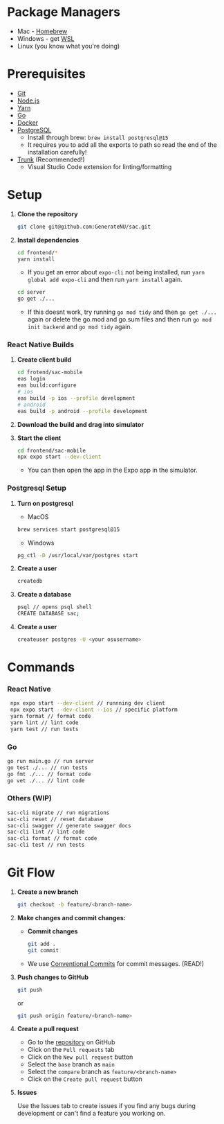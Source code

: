 
# Package Managers

- Mac - [Homebrew](https://brew.sh/)
- Windows - get [WSL](https://docs.microsoft.com/en-us/windows/wsl/install-win10)
- Linux (you know what you're doing)

# Prerequisites

- [Git](https://git-scm.com/)
- [Node.js](https://nodejs.org/en/)
- [Yarn](https://yarnpkg.com/)
- [Go](https://golang.org/)
- [Docker](https://www.docker.com/)
- [PostgreSQL](https://www.postgresql.org/)
  - Install through brew: `brew install postgresql@15`
  - It requires you to add all the exports to path so read the end of the installation carefully!
- [Trunk](https://marketplace.visualstudio.com/items?itemName=Trunk.io) (Recommended!)
  - Visual Studio Code extension for linting/formatting

# Setup

1. **Clone the repository**

   ```bash
   git clone git@github.com:GenerateNU/sac.git
   ```

2. **Install dependencies**

   ```bash
   cd frontend/* 
   yarn install
   ```

   - If you get an error about `expo-cli` not being installed, run `yarn global add expo-cli` and then run `yarn install` again.

   ```bash
   cd server
   go get ./...
   ```

   - If this doesnt work, try running `go mod tidy` and then `go get ./...` again or delete the go.mod and go.sum files and then run `go mod init backend` and `go mod tidy` again.

### React Native Builds

1. **Create client build**

   ```bash
   cd frotend/sac-mobile
   eas login
   eas build:configure
   # ios
   eas build -p ios --profile development
   # android
   eas build -p android --profile development

   ```

2. **Download the build and drag into simulator**

3. **Start the client**

   ```bash
   cd frontend/sac-mobile
   npx expo start --dev-client
   ```

   - You can then open the app in the Expo app in the simulator.

### Postgresql Setup

1. **Turn on postgresql**

   - MacOS

   ```bash
   brew services start postgresql@15
   ```

   - Windows

   ```bash
   pg_ctl -D /usr/local/var/postgres start
   ```

2. **Create a user**

   ```bash
   createdb
   ```

3. **Create a database**

   ```bash
   psql // opens psql shell
   CREATE DATABASE sac;
   ```

4. **Create a user**

   ```bash
   createuser postgres -U <your osusername>
   ```

# Commands

### React Native

  ```bash
   npx expo start --dev-client // runnning dev client
   npx expo start --dev-client --ios // specific platform
   yarn format // format code
   yarn lint // lint code
   yarn test // run tests
   ```

### Go

   ```bash
   go run main.go // run server
   go test ./... // run tests
   go fmt ./... // format code
   go vet ./... // lint code
   ```

### Others (WIP)

   ```bash
   sac-cli migrate // run migrations
   sac-cli reset // reset database
   sac-cli swagger // generate swagger docs
   sac-cli lint // lint code
   sac-cli format // format code
   sac-cli test // run tests
   ```

# Git Flow

1. **Create a new branch**

   ```bash
   git checkout -b feature/<branch-name>
   ```

2. **Make changes and commit changes:**

   - **Commit changes**

     ```bash
     git add .
     git commit
     ```

   - We use [Conventional Commits](https://www.conventionalcommits.org/en/v1.0.0/) for commit messages. (READ!)

   <!-- - We especially recommend [Trunk](https://marketplace.visualstudio.com/items?itemName=Trunk.io) for linting -->

3. **Push changes to GitHub**

   ```bash
   git push
   ```

   or

   ```bash
   git push origin feature/<branch-name>
   ```

4. **Create a pull request**
   - Go to the [repository](https://github.com/GenerateNU/sac) on GitHub
   - Click on the `Pull requests` tab
   - Click on the `New pull request` button
   - Select the `base` branch as `main`
   - Select the `compare` branch as `feature/<branch-name>`
   - Click on the `Create pull request` button

5. **Issues**

   Use the Issues tab to create issues if you find any bugs during development or can't find a feature you working on.
